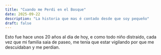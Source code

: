 ```yaml
---
title: "Cuando me Perdi en el Bosque"
date: 2025-09-22
description: "La historia que mas é contado desde que soy pequeño"
draft: false
---
```


Esto fue hace unos 20 años al dia de hoy, e como todo niño distraido, cada vez que mi familia saia de paseo, me tenia que estar
vigilando por que me descuidaban y me perdian.
